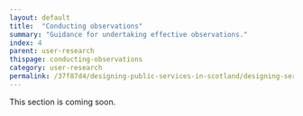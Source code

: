 ```yaml
---
layout: default
title:  "Conducting observations"
summary: "Guidance for undertaking effective observations."
index: 4
parent: user-research
thispage: conducting-observations
category: user-research
permalink: /37f87d4/designing-public-services-in-scotland/designing-services/conducting-observations/
---
```


This section is coming soon.
